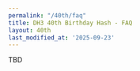 ```yaml
---
permalink: "/40th/faq"
title: DH3 40th Birthday Hash - FAQ
layout: 40th
last_modified_at: '2025-09-23'
---
```


TBD
